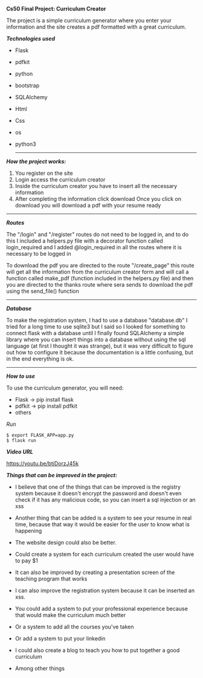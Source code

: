 **Cs50 Final Project: Curriculum Creator** 

The project is a simple curriculum generator where you enter your information and the site creates a pdf formatted with a great curriculum.

***Technologies used***

 - Flask
 - pdfkit
 - python
 - bootstrap
 - SQLAlchemy
 - Html
 - Css
 -  os
 - python3
  
    <hr>
    
***How the project works:***

1. You register on the site
2. Login access the curriculum creator
3. Inside the curriculum creator you have to insert all the necessary information
4. After completing the information click download
Once you click on download you will download a pdf with your resume ready

<hr>

***Routes***

The "/login" and "/register" routes do not need to be logged in, and to do this I included a helpers.py file with a decorator function called login_required and I added @login_required in all the routes where it is necessary to be logged in

To download the pdf you are directed to the route "/create_page" this route will get all the information from the curriculum creator form and will call a function called make_pdf (function included in the helpers.py file) and then you are directed to the thanks route where sera sends to download the pdf using the send_file() function

<hr>

***Database***

To make the registration system, I had to use a database "database.db" I tried for a long time to use sqlite3 but I said so I looked for something to connect flask with a database until I finally found SQLAlchemy a simple library where you can insert things into a database without using the sql language (at first I thought it was strange), but it was very difficult to figure out how to configure it because the documentation is a little confusing, but in the end everything is ok.

<hr>

***How to use***

To use the curriculum generator, you will need:

- Flask -> pip install flask
- pdfkit -> pip install pdfkit
- others

*Run*

   ```
$ export FLASK_APP=app.py
$ flask run
```

***Video URL***

<https://youtu.be/btiDorzJ45k>

***Things that can be improved in the project:***

- I believe that one of the things that can be improved is the registry system because it doesn't encrypt the password and doesn't even check if it has any malicious code, so you can insert a sql injection or an xss

- Another thing that can be added is a system to see your resume in real time, because that way it would be easier for the user to know what is happening

- The website design could also be better.

- Could create a system for each curriculum created the user would have to pay $1

- It can also be improved by creating a presentation screen of the teaching program that works

- I can also improve the registration system because it can be inserted an xss.

- You could add a system to put your professional experience because that would make the curriculum much better

- Or a system to add all the courses you've taken

- Or add a system to put your linkedin

- I could also create a blog to teach you how to put together a good curriculum

- Among other things

